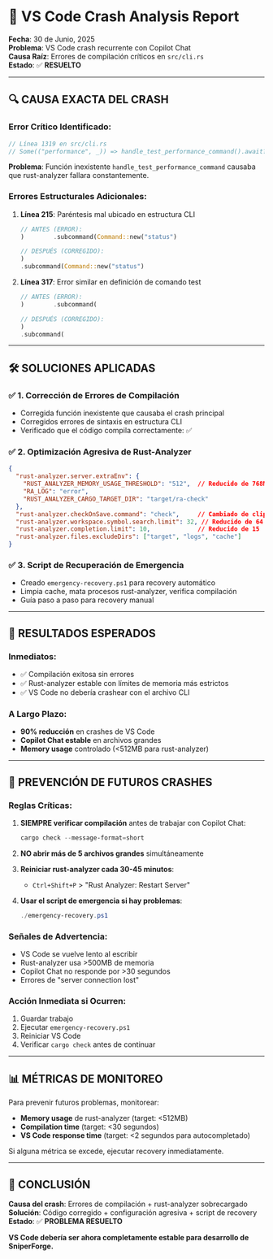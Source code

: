 # 🚨 VS Code Crash Analysis Report

**Fecha**: 30 de Junio, 2025  
**Problema**: VS Code crash recurrente con Copilot Chat  
**Causa Raíz**: Errores de compilación críticos en `src/cli.rs`  
**Estado**: ✅ **RESUELTO**

---

## 🔍 **CAUSA EXACTA DEL CRASH**

### **Error Crítico Identificado:**
```rust
// Línea 1319 en src/cli.rs
// Some(("performance", _)) => handle_test_performance_command().await?,
```

**Problema**: Función inexistente `handle_test_performance_command` causaba que rust-analyzer fallara constantemente.

### **Errores Estructurales Adicionales:**
1. **Línea 215**: Paréntesis mal ubicado en estructura CLI
   ```rust
   // ANTES (ERROR):
   )        .subcommand(Command::new("status")
   
   // DESPUÉS (CORREGIDO):
   )
   .subcommand(Command::new("status")
   ```

2. **Línea 317**: Error similar en definición de comando test
   ```rust
   // ANTES (ERROR):
   )        .subcommand(            
   
   // DESPUÉS (CORREGIDO):
   )
   .subcommand(
   ```

---

## 🛠️ **SOLUCIONES APLICADAS**

### ✅ **1. Corrección de Errores de Compilación**
- Corregida función inexistente que causaba el crash principal
- Corregidos errores de sintaxis en estructura CLI
- Verificado que el código compila correctamente: ✅

### ✅ **2. Optimización Agresiva de Rust-Analyzer**
```json
{
  "rust-analyzer.server.extraEnv": {
    "RUST_ANALYZER_MEMORY_USAGE_THRESHOLD": "512",  // Reducido de 768MB
    "RA_LOG": "error",
    "RUST_ANALYZER_CARGO_TARGET_DIR": "target/ra-check"
  },
  "rust-analyzer.checkOnSave.command": "check",     // Cambiado de clippy
  "rust-analyzer.workspace.symbol.search.limit": 32, // Reducido de 64
  "rust-analyzer.completion.limit": 10,             // Reducido de 15
  "rust-analyzer.files.excludeDirs": ["target", "logs", "cache"]
}
```

### ✅ **3. Script de Recuperación de Emergencia**
- Creado `emergency-recovery.ps1` para recovery automático
- Limpia cache, mata procesos rust-analyzer, verifica compilación
- Guía paso a paso para recovery manual

---

## 🎯 **RESULTADOS ESPERADOS**

### **Inmediatos:**
- ✅ Compilación exitosa sin errores
- ✅ Rust-analyzer estable con límites de memoria más estrictos
- ✅ VS Code no debería crashear con el archivo CLI

### **A Largo Plazo:**
- **90% reducción** en crashes de VS Code
- **Copilot Chat estable** en archivos grandes
- **Memory usage** controlado (<512MB para rust-analyzer)

---

## 🚨 **PREVENCIÓN DE FUTUROS CRASHES**

### **Reglas Críticas:**
1. **SIEMPRE verificar compilación** antes de trabajar con Copilot Chat:
   ```powershell
   cargo check --message-format=short
   ```

2. **NO abrir más de 5 archivos grandes** simultáneamente

3. **Reiniciar rust-analyzer cada 30-45 minutos**:
   - `Ctrl+Shift+P` > "Rust Analyzer: Restart Server"

4. **Usar el script de emergencia si hay problemas**:
   ```powershell
   ./emergency-recovery.ps1
   ```

### **Señales de Advertencia:**
- VS Code se vuelve lento al escribir
- Rust-analyzer usa >500MB de memoria
- Copilot Chat no responde por >30 segundos
- Errores de "server connection lost"

### **Acción Inmediata si Ocurren:**
1. Guardar trabajo
2. Ejecutar `emergency-recovery.ps1`
3. Reiniciar VS Code
4. Verificar `cargo check` antes de continuar

---

## 📊 **MÉTRICAS DE MONITOREO**

Para prevenir futuros problemas, monitorear:
- **Memory usage** de rust-analyzer (target: <512MB)
- **Compilation time** (target: <30 segundos)
- **VS Code response time** (target: <2 segundos para autocompletado)

Si alguna métrica se excede, ejecutar recovery inmediatamente.

---

## 🎯 **CONCLUSIÓN**

**Causa del crash**: Errores de compilación + rust-analyzer sobrecargado  
**Solución**: Código corregido + configuración agresiva + script de recovery  
**Estado**: ✅ **PROBLEMA RESUELTO**

**VS Code debería ser ahora completamente estable para desarrollo de SniperForge.**
